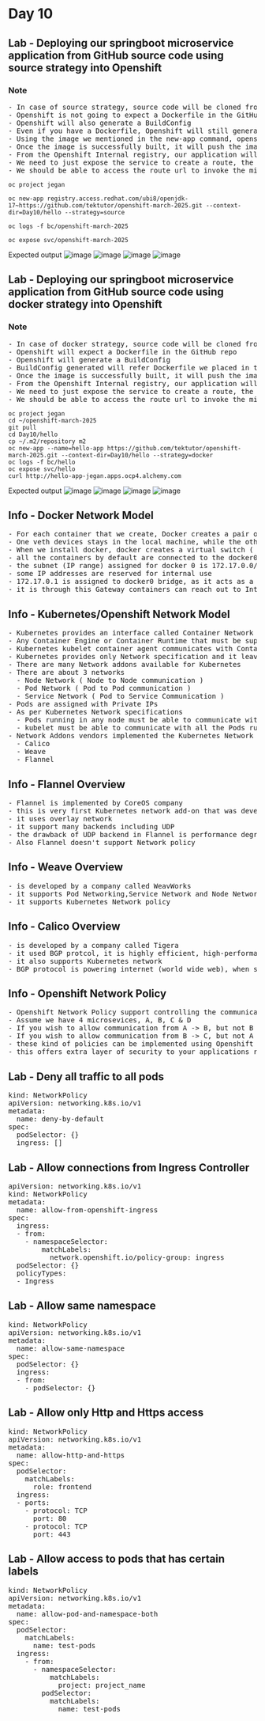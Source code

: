 # Day 10

## Lab - Deploying our springboot microservice application from GitHub source code using source strategy into Openshift
### Note
<pre>
- In case of source strategy, source code will be cloned from GitHub repository url we gave
- Openshift is not going to expect a Dockerfile in the GitHub repo
- Openshift will also generate a BuildConfig
- Even if you have a Dockerfile, Openshift will still generate a Dockerfile using the Container Image we menitioned in the new-app command
- Using the image we mentioned in the new-app command, openshift will create a build pod using the build image suggested by us and performs the build
- Once the image is successfully built, it will push the image into the Openshift Internal Registry
- From the Openshift Internal registry, our application will be deployed into Openshift
- We need to just expose the service to create a route, the route url must be added to /etc/hosts
- We should be able to access the route url to invoke the microservice rest endpoint
</pre>

```
oc project jegan

oc new-app registry.access.redhat.com/ubi8/openjdk-17~https://github.com/tektutor/openshift-march-2025.git --context-dir=Day10/hello --strategy=source

oc logs -f bc/openshift-march-2025

oc expose svc/openshift-march-2025
```

Expected output
![image](https://github.com/user-attachments/assets/5d960508-87c6-4643-afed-72b0791d4d6d)
![image](https://github.com/user-attachments/assets/e7947f25-c1cc-43f6-ab84-90564a6f4370)
![image](https://github.com/user-attachments/assets/0387c0e9-d6bb-418d-9e8f-acd46a20f385)
![image](https://github.com/user-attachments/assets/42847ab3-8771-4fc5-a070-f3769e097e61)

## Lab - Deploying our springboot microservice application from GitHub source code using docker strategy into Openshift
### Note
<pre>
- In case of docker strategy, source code will be cloned from GitHub repository url we gave
- Openshift will expect a Dockerfile in the GitHub repo
- Openshift will generate a BuildConfig
- BuildConfig generated will refer Dockerfile we placed in the GitHub to perform the application and Image build
- Once the image is successfully built, it will push the image into the Openshift Internal Registry
- From the Openshift Internal registry, our application will be deployed into Openshift
- We need to just expose the service to create a route, the route url must be added to /etc/hosts
- We should be able to access the route url to invoke the microservice rest endpoint
</pre>

```
oc project jegan
cd ~/openshift-march-2025
git pull
cd Day10/hello
cp ~/.m2/repository m2
oc new-app --name=hello-app https://github.com/tektutor/openshift-march-2025.git --context-dir=Day10/hello --strategy=docker
oc logs -f bc/hello
oc expose svc/hello
curl http://hello-app-jegan.apps.ocp4.alchemy.com
```

Expected output
![image](https://github.com/user-attachments/assets/818306a4-727b-442e-8920-abcffc6b95ed)
![image](https://github.com/user-attachments/assets/965c9f5e-4319-46cd-8760-bb781c379e09)
![image](https://github.com/user-attachments/assets/8f0f90cf-bb03-4238-8ff5-140c96d6527c)
![image](https://github.com/user-attachments/assets/88b9f77a-ba41-4c9b-a025-2b231265d0a8)

## Info - Docker Network Model
<pre>
- For each container that we create, Docker creates a pair of veth devices (virtual ethernet - software defined network card with network stack )
- One veth devices stays in the local machine, while the other veth device is used with the container as a network card
- When we install docker, docker creates a virtual switch ( software defined ) called docker0
- all the containers by default are connected to the docker0 default network
- the subnet (IP range) assigned for docker 0 is 172.17.0.0/16 ( 256 x 256 = 65536 IP addresses in this network )
- some IP addresses are reserved for internal use
- 172.17.0.1 is assigned to docker0 bridge, as it acts as a Gateway for all containers 
- it is through this Gateway containers can reach out to Internet, and Internet can reach out to containers
</pre>  

## Info - Kubernetes/Openshift Network Model
<pre>
- Kubernetes provides an interface called Container Network Interface (CNI)
- Any Container Engine or Container Runtime that must be supported by Kubernetes must implement the CNI
- Kubernetes kubelet container agent communicates with Container Runtime via the generic CNI interface
- Kubernetes provides only Network specification and it leaves the implementation details to the Network addons vendors
- There are many Network addons available for Kubernetes
- There are about 3 networks
  - Node Network ( Node to Node communication )
  - Pod Network ( Pod to Pod communication )
  - Service Network ( Pod to Service Communication )
- Pods are assigned with Private IPs
- As per Kubernetes Network specifications
  - Pods running in any node must be able to communicate with any Pods running in any node within K8s cluster
  - kubelet must be able to communicate with all the Pods running on the local node
- Network Addons vendors implemented the Kubernetes Network Specifications, some of the popular network addons are
  - Calico
  - Weave
  - Flannel
</pre>  

## Info - Flannel Overview
<pre>
- Flannel is implemented by CoreOS company
- this is very first Kubernetes network add-on that was developed
- it uses overlay network
- it support many backends including UDP
- the drawback of UDP backend in Flannel is performance degradation as each incoming packet has to de-encapsulated and each outgoing packet has to encpasulated
- Also Flannel doesn't support Network policy
</pre>  

## Info - Weave Overview
<pre>
- is developed by a company called WeavWorks
- it supports Pod Networking,Service Network and Node Networking
- it supports Kubernetes Network policy
</pre>  

## Info - Calico Overview
<pre>
- is developed by a company called Tigera
- it used BGP protcol, it is highly efficient, high-performance guaranteed
- it also supports Kubernetes network
- BGP protocol is powering internet (world wide web), when such a complex network is efficiently working with BGP, the same benefits can be expected within Kubernetes/Openshift if we use Calico
</pre>  

## Info - Openshift Network Policy
<pre>
- Openshift Network Policy support controlling the communication between microservices/containerized application workloads in Openshift/Kubernetes
- Assume we have 4 microsevices, A, B, C & D
- If you wish to allow communication from A -> B, but not B -> A
- If you wish to allow communication from B -> C, but not A -> C
- these kind of policies can be implemented using Openshift Network Policies
- this offers extra layer of security to your applications running within Kubernetes/Openshift
</pre>

## Lab - Deny all traffic to all pods
<pre>
kind: NetworkPolicy
apiVersion: networking.k8s.io/v1
metadata:
  name: deny-by-default
spec:
  podSelector: {}
  ingress: []  
</pre>

## Lab - Allow connections from Ingress Controller
<pre>
apiVersion: networking.k8s.io/v1
kind: NetworkPolicy
metadata:
  name: allow-from-openshift-ingress
spec:
  ingress:
  - from:
    - namespaceSelector:
        matchLabels:
          network.openshift.io/policy-group: ingress
  podSelector: {}
  policyTypes:
  - Ingress  
</pre>

## Lab - Allow same namespace
<pre>
kind: NetworkPolicy
apiVersion: networking.k8s.io/v1
metadata:
  name: allow-same-namespace
spec:
  podSelector: {}
  ingress:
  - from:
    - podSelector: {}  
</pre>

## Lab - Allow only Http and Https access
<pre>
kind: NetworkPolicy
apiVersion: networking.k8s.io/v1
metadata:
  name: allow-http-and-https
spec:
  podSelector:
    matchLabels:
      role: frontend
  ingress:
  - ports:
    - protocol: TCP
      port: 80
    - protocol: TCP
      port: 443  
</pre>

## Lab - Allow access to pods that has certain labels
<pre>
kind: NetworkPolicy
apiVersion: networking.k8s.io/v1
metadata:
  name: allow-pod-and-namespace-both
spec:
  podSelector:
    matchLabels:
      name: test-pods
  ingress:
    - from:
      - namespaceSelector:
          matchLabels:
            project: project_name
        podSelector:
          matchLabels:
            name: test-pods  
</pre>

